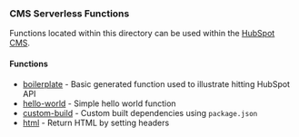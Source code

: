 ### CMS Serverless Functions
Functions located within this directory can be used within the [HubSpot CMS](https://www.hubspot.com/products/cms).

#### Functions
- [boilerplate](boilerplate) - Basic generated function used to illustrate hitting HubSpot API
- [hello-world](hello-world) - Simple hello world function
- [custom-build](custom-build) - Custom built dependencies using `package.json`
- [html](html) - Return HTML by setting headers


